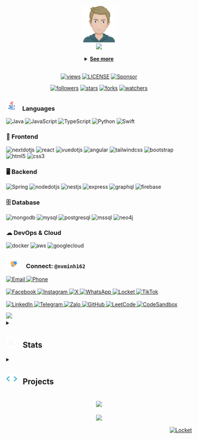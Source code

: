 <!-- Header -->
<p align=center>
  <img height="100" src="https://github.com/nvminh162/nvminh162/blob/main/generator/utils/resources/nvminh162.png?raw=true" alt="nvminh162">
  </br>
  <img src="https://readme-typing-svg.herokuapp.com/?font=Righteous&size=18&center=true&vCenter=true&width=500&height=50&duration=2000&color=ff69b4&lines=I'm+Nguyen+Van+Minh;+I'm+Paul+Nguyen;+Fullstack+Developer">  
</p>  

<details align=center>
  <summary>
    <strong>
      <u>See more</u>
    </strong>
  </summary>
  </br>
  <table align="center">
    <tr border="none">
  <!-- Introduce left -->
  <td width="50%" align="left">

  ```
  🏠 City: Go Vap, Ho Chi Minh

  💼 Job Title: Fullstack Developer

  🗣️ Languages: Vietnamese, English

  🛠️ Specialization: Building applications

  🤖 Interests: AI, code & problem-solving

  ☕ Hobbies: Gym, Coffee & Photography

  🎓 Education: Industrial University of Ho Chi Minh City (IUH)
  ```
  </td>
  <!-- Introduce right -->
  <td width="50%" align="center">
    <img src="https://github.com/nvminh162/nvminh162/blob/main/generator/utils/resources/nvminh162_coding.gif?raw=true" alt="nvminh162 coding" style="width: 100%;" />
  </td>
      </tr>
  </table>
</details>

<!-- Markdown content here -->

<!-- Footer -->
<div align="center">
  </br>
  
  [![views][0]][00]
  [![LICENSE][1]][11]
  [![Sponsor][2]][22]
  <!--  -->
  [![followers][3]][999]
  [![stars][4]][999]
  [![forks][5]][999]
  [![watchers][6]][999]
  <!-- logo -->
  [0]: https://komarev.com/ghpvc/?username=nvminh162&color=ff69b4
  [1]: https://custom-icon-badges.demolab.com/github/license/denvercoder1/custom-icon-badges?logo=law2&color=ff69b4
  [2]: https://img.shields.io/static/v1?label=Sponsor&message=%E2%9D%A4&logo=GitHub&color=ff69b4
  [3]: https://custom-icon-badges.demolab.com/github/followers/nvminh162?logo=person-add&style=social&logoColor=black
  [4]: https://custom-icon-badges.demolab.com/github/stars/nvminh162?logo=star&style=social&logoColor=black
  [5]: https://custom-icon-badges.demolab.com/github/forks/nvminh162/nvminh162?logo=fork&style=social&logoColor=black
  [6]: https://custom-icon-badges.demolab.com/github/watchers/nvminh162/nvminh162?logo=eye&style=social&logoColor=black
  <!-- Link -->
  [00]: https://github.com/nvminh162/nvminh162
  [11]: https://github.com/nvminh162/nvminh162/blob/main/LICENSE
  [22]: https://github.com/sponsors/nvminh162
  [999]: #
</div>

### <img src="https://github.com/nvminh162/nvminh162/blob/main/generator/utils/resources/Programming_Languages.gif?raw=true" width="30" height="30" style="margin-right: 10px;"> Languages
![Java](https://img.shields.io/badge/Java-20232A?style=for-the-badge&logo=coffeescript&logoColor=FF9A00&logoSize=auto&link=https%3A%2F%2Fwww.java.com%2F)
![JavaScript](https://img.shields.io/badge/JavaScript-20232A?style=for-the-badge&logo=javascript&logoColor=23F7DF1E&logoSize=auto&link=https%3A%2F%2Fwww.javascript.com%2F)
![TypeScript](https://img.shields.io/badge/Typescript-20232A?style=for-the-badge&logo=typescript&logoColor=233178C6&logoSize=auto&link=https%3A%2F%2Fwww.typescriptlang.org%2F)
![Python](https://img.shields.io/badge/Python-20232A?style=for-the-badge&logo=python&logoColor=3776AB&link=https%3A%2F%2Fwww.python.org%2F)
![Swift](https://img.shields.io/badge/Swift-20232A?style=for-the-badge&logo=swift&logoColor=23F05138&logoSize=auto&link=https%3A%2F%2Fwww.swift.org%2F)

### 🎨 Frontend
![nextdotjs](https://img.shields.io/badge/next.js-20232A?style=for-the-badge&logo=nextdotjs&logoColor=%23FFF&logoSize=auto&link=https%3A%2F%2Fnextjs.org%2F)
![react](https://img.shields.io/badge/React-20232A?style=for-the-badge&logo=react&logoColor=%2361DAFB&logoSize=auto&link=https%3A%2F%2Freact.dev%2F)
![vuedotjs](https://img.shields.io/badge/Vue.js-20232A?style=for-the-badge&logo=vuedotjs&logoColor=%234FC08D&logoSize=auto&link=https%3A%2F%2Fvuejs.org%2F)
![angular](https://img.shields.io/badge/Angular-20232A?style=for-the-badge&logo=angular&logoColor=red&link=https%3A%2F%2Fangular.dev%2F)
![tailwindcss](https://img.shields.io/badge/TailwindCSS-20232A?style=for-the-badge&logo=tailwindcss&logoColor=%2306B6D4&logoSize=auto&link=https%3A%2F%2Ftailwindcss.com%2F)
![bootstrap](https://img.shields.io/badge/Bootstrap-20232A?style=for-the-badge&logo=bootstrap&logoColor=%237952B3&logoSize=auto&link=https%3A%2F%2Fgetbootstrap.com%2F)
![html5](https://img.shields.io/badge/HTML5-20232A?style=for-the-badge&logo=html5&logoColor=E34F26&link=https%3A%2F%2Fhtml5up.net%2F)
![css3](https://img.shields.io/badge/CSS3-20232A?style=for-the-badge&logo=css3&logoColor=1572B6&link=https%3A%2F%2Fhtml5up.net%2F)

### 🖥 Backend
![Spring](https://img.shields.io/badge/Spring-20232A?style=for-the-badge&logo=spring&logoColor=%236DB33F&logoSize=auto&link=https%3A%2F%2Fspring.io%2F)
![nodedotjs](https://img.shields.io/badge/NodeJS-20232A?style=for-the-badge&logo=nodedotjs&logoColor=%235FA04E&logoSize=auto&link=https%3A%2F%2Fnodejs.org)
![nestjs](https://img.shields.io/badge/Nestjs-20232A?style=for-the-badge&logo=nestjs&logoColor=%23E0234E&logoSize=auto&link=https%3A%2F%2Fnestjs.com%2F)
![express](https://img.shields.io/badge/Express-20232A?style=for-the-badge&logo=express&logoColor=%23FFF&logoSize=auto&link=https%3A%2F%2Fexpressjs.com%2F)
![graphql](https://img.shields.io/badge/Graphql-20232A?style=for-the-badge&logo=graphql&logoColor=%23E10098&logoSize=auto&link=https%3A%2F%2Fgraphql.org%2F)
![firebase](https://img.shields.io/badge/firebase-20232A?style=for-the-badge&logo=firebase&logoColor=%23DD2C00&logoSize=auto&link=https%3A%2F%2Ffirebase.google.com%2F)

### 🗄 Database
![mongodb](https://img.shields.io/badge/Mongodb-20232A?style=for-the-badge&logo=mongodb&logoColor=%2347A248&logoSize=auto&link=https%3A%2F%2Fwww.mongodb.com%2F)
![mysql](https://img.shields.io/badge/mysql-20232A?style=for-the-badge&logo=mysql&logoColor=%234479A1&logoSize=auto&link=https%3A%2F%2Fwww.mysql.com%2F)
![postgresql](https://img.shields.io/badge/Postgresql-20232A?style=for-the-badge&logo=postgresql&logoColor=%234169E1&logoSize=auto&link=https%3A%2F%2Fwww.postgresql.org%2F)
![mssql](https://img.shields.io/badge/mssql-20232A?style=for-the-badge&logo=sqlite&logoColor=20232A&logoSize=auto&link=https%3A%2F%2Fwww.microsoft.com%2Fen-us%2Fsql-server%2Fsql-server-downloads)
![neo4j](https://img.shields.io/badge/neo4j-20232A?style=for-the-badge&logo=neo4j&logoColor=%234581C3&logoSize=auto&link=https%3A%2F%2Fneo4j.com%2F)

### ☁ DevOps & Cloud
![docker](https://img.shields.io/badge/docker-20232A?style=for-the-badge&logo=docker&logoColor=%232496ED&logoSize=auto&link=https%3A%2F%2Fwww.docker.com%2F)
![aws](https://img.shields.io/badge/aws-20232A?style=for-the-badge&logo=wwe&logoColor=%23FF9900&logoSize=auto&link=https%3A%2F%2Faws.amazon.com%2F)
![googlecloud](https://img.shields.io/badge/google%20cloud-20232A?style=for-the-badge&logo=googlecloud&logoColor=%232496ED&logoSize=auto&link=https%3A%2F%2Fcloud.google.com%2F)

### <img src="https://github.com/nvminh162/nvminh162/blob/main/generator/utils/resources/handshake.gif?raw=true" width="40" height="30" style="margin-right: 10px;"> Connect: `@nvminh162`
<p align="left">
  <a href="mailto:nvminh162@gmail.com" target="_blank">
    <img src="https://img.shields.io/badge/nvminh162%40gmail.com-%23EA4335?style=for-the-badge&logo=gmail&logoColor=%23fff&label=Email&labelColor=%23EA4335" alt="Email" />
  </a>
  <a href="#">
    <img src="https://img.shields.io/badge/0353.999.798-%234495D1?style=for-the-badge&logo=linphone&logoColor=%23fff&label=Phone%20%2B84%20(VN)&labelColor=%234495D1" alt="Phone" />
  </a>
  </br>
  </br>
  <a href="https://www.facebook.com/nvminh162" target="_blank">
    <img src="https://img.shields.io/badge/Facebook-%230866FF?style=for-the-badge&logo=facebook" alt="Facebook" />
  </a>
  <a href="https://www.instagram.com/nvminh162" target="_blank">
    <img src="https://img.shields.io/badge/Instagram-%23FF0069?style=for-the-badge&logo=instagram" alt="Instagram" />
  </a>
  <a href="https://x.com/nvminh162" target="_blank">
    <img src="https://img.shields.io/badge/X-%23000000?style=for-the-badge&logo=x" alt="X" />
  </a>
  <a href="https://wa.me/84353999798" target="_blank">
    <img src="https://img.shields.io/badge/Whatsapp-%2325D366?style=for-the-badge&logo=whatsapp&logoColor=fff" alt="WhatsApp" />
  </a>
  <a href="https://locket.cam/nvminh162" target="_blank">
    <img src="https://img.shields.io/badge/Locket-%23B58A2E?style=for-the-badge&logo=iheartradio&logoColor=%23fff" alt="Locket" />
  </a>
  <a href="https://www.tiktok.com/@nvminh162" target="_blank">
    <img src="https://img.shields.io/badge/Tiktok-%23000000?style=for-the-badge&logo=tiktok" alt="TikTok" />
  </a>
  </br>
  </br>
  <a href="https://www.linkedin.com/in/nvminh162" target="_blank">
    <img src="https://img.shields.io/badge/LinkedIn-%231769AA?style=for-the-badge&logo=inspire&logoColor=%23fff" alt="LinkedIn" />
  </a>
  <a href="https://t.me/nvminh162" target="_blank">
    <img src="https://img.shields.io/badge/Telegram-%2326A5E4?style=for-the-badge&logo=telegram&logoColor=fff" alt="Telegram" />
  </a>
  <a href="https://zalo.me/0353999798" target="_blank">
    <img src="https://img.shields.io/badge/Zalo-%230068FF?style=for-the-badge&logo=zalo" alt="Zalo" />
  </a>
  <a href="https://github.com/nvminh162" target="_blank">
    <img src="https://img.shields.io/badge/Github-%23181717?style=for-the-badge&logo=github" alt="GitHub" />
  </a>
  <a href="https://leetcode.com/u/nvminh162" target="_blank">
    <img src="https://img.shields.io/badge/Leetcode-%23FFA116?style=for-the-badge&logo=leetcode&logoColor=%23fff" alt="LeetCode" />
  </a>
  <a href="https://codesandbox.io/u/nvminh162" target="_blank">
    <img src="https://img.shields.io/badge/Codesandbox-%23151515?style=for-the-badge&logo=codesandbox" alt="CodeSandbox" />
  </a>
</p>

<img src="https://user-images.githubusercontent.com/73097560/115834477-dbab4500-a447-11eb-908a-139a6edaec5c.gif">

<details>
  <summary>

  ## <img src="https://github.com/nvminh162/nvminh162/blob/main/generator/utils/resources/stats.gif?raw=true" width="30" height="30" style="margin-right: 10px;"> Stats

  </summary>

  <div align="center">
    <img src="https://leetcard.jacoblin.cool/nvminh162?theme=forest&font=Nova%20Square&ext=heatmap" title="leetcode"/>
  </div>
  <table align="center">
    <tr border="none">
      <!-- Stats left -->
      <td width="50%" align="center">
        </br>
        <img src="https://streak-stats.demolab.com?user=nvminh162&theme=dracula&hide_border=true&short_numbers=true&date_format=M%20j%5B%2C%20Y%5D" alt="GitHubStreak" title="activityContribution"/>
        <img src="https://github-readme-stats.vercel.app/api?username=nvminh162&show_icons=true&theme=dracula" alt="Githubstat" title="GithubStat" height="192px"/>
      </td>
      <!-- Stats right -->
      <td width="50%" align="center">
        <img  align="center" src="https://github-readme-stats.anuraghazra1.vercel.app/api/top-langs/?username=nvminh162&theme=dracula&hide_border=false&no-bg=true&no-frame=true&langs_count=7"/>
      </td>
    </tr>
  </table>
  <div align=center>
    <img src="https://github-profile-trophy.vercel.app/?username=nvminh162&row=1&column=9&theme=dracula" title="trophyProfileGithub"/>
    <img src="https://github-readme-activity-graph.vercel.app/graph?username=nvminh162&theme=dracula" alt="activityContribution" title="activityContribution"/>
  </div>
</details>

<details>
  <summary>

  ## <img src="https://github.com/nvminh162/nvminh162/blob/main/generator/utils/resources/project.webp?raw=true" width="30" height="30" style="margin-right: 10px;"> Projects

  </summary>
  <!-- <div align="center">Updating ...</div> -->
    <table align="center">
    <tr border="none">
      <!-- Col 1 -->
      <td width="33.33%" align="center">
        <a href="https://github.com/nvminh162/tourx-app">
          <img align="center" src="https://github-readme-stats.vercel.app/api/pin/?username=nvminh162&repo=tourx-app&theme=dracula" />
        </a>
      </td>
      <!-- Col 2 -->
      <td width="33.34%" align="center">
        <a href="https://github.com/NguyenNguyen0/HuongBien">
          <img align="center" src="https://github-readme-stats.vercel.app/api/pin/?username=NguyenNguyen0&repo=HuongBien&theme=dracula" />
        </a>
      </td>
      <!-- Col 3 -->
      <td width="33.33%" align="center">
        <a href="https://github.com/nvminh162/nvminh162.dev">
          <img align="center" src="https://github-readme-stats.vercel.app/api/pin/?username=nvminh162&repo=nvminh162.dev&theme=dracula" />
        </a>
      </td>
    </tr>
  </table>
</details>

<h3 align="center">
  <img src="https://readme-typing-svg.herokuapp.com/?font=Righteous&size=25&center=true&vCenter=true&width=500&height=70&duration=1000&color=ff69b4&lines=Thanks+for+visiting!+✌️;+Shot+me+a+message+on+Linkedin!;I'm+always+down+to+collab+">
</h3>

<div align="center">

  ![](https://quotes-github-readme.vercel.app/api?type=horizontal&theme=radical)
</div>

<p align=right>
  <a href="https://t.me/nvminh162" target="_blank">
    <img src="https://img.shields.io/badge/by%20%40nvminh162-%23000?style=for-the-badge&logo=coursera&logoColor=%23fff&link=https%3A%2F%2Ft.me%2Fnvminh162" alt="Locket" />
  </a>  
</p>
<!-- by @nvminh162 -->
